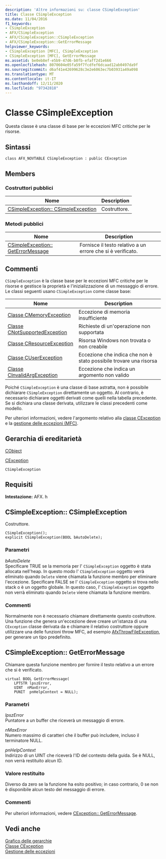 ```yaml
---
description: 'Altre informazioni su: classe CSimpleException'
title: Classe CSimpleException
ms.date: 11/04/2016
f1_keywords:
- CSimpleException
- AFX/CSimpleException
- AFX/CSimpleException::CSimpleException
- AFX/CSimpleException::GetErrorMessage
helpviewer_keywords:
- CSimpleException [MFC], CSimpleException
- CSimpleException [MFC], GetErrorMessage
ms.assetid: be0eb8ef-e5b9-47d6-b0fb-efaff2d1e666
ms.openlocfilehash: 8070604e05fa59f7fcdfef6dcaad12ab0497da9f
ms.sourcegitcommit: d6af41e42699628c3e2e6063ec7b03931a49a098
ms.translationtype: MT
ms.contentlocale: it-IT
ms.lasthandoff: 12/11/2020
ms.locfileid: "97342818"
---
```

# <a name="csimpleexception-class"></a>Classe CSimpleException

Questa classe è una classe di base per le eccezioni MFC critiche per le risorse.

## <a name="syntax"></a>Sintassi

```
class AFX_NOVTABLE CSimpleException : public CException
```

## <a name="members"></a>Members

### <a name="public-constructors"></a>Costruttori pubblici

|Nome|Description|
|----------|-----------------|
|[CSimpleException:: CSimpleException](#csimpleexception)|Costruttore.|

### <a name="public-methods"></a>Metodi pubblici

|Nome|Description|
|----------|-----------------|
|[CSimpleException:: GetErrorMessage](#geterrormessage)|Fornisce il testo relativo a un errore che si è verificato.|

## <a name="remarks"></a>Commenti

`CSimpleException` è la classe base per le eccezioni MFC critiche per le risorse e gestisce la proprietà e l'inizializzazione di un messaggio di errore. Le classi seguenti usano `CSimpleException` come classe base:

|Nome|Description|
|-|-|
|[Classe CMemoryException](../../mfc/reference/cmemoryexception-class.md)|Eccezione di memoria insufficiente|
|[Classe CNotSupportedException](../../mfc/reference/cnotsupportedexception-class.md)|Richieste di un'operazione non supportata|
|[Classe CResourceException](../../mfc/reference/cresourceexception-class.md)|Risorsa Windows non trovata o non creabile|
|[Classe CUserException](../../mfc/reference/cuserexception-class.md)|Eccezione che indica che non è stato possibile trovare una risorsa|
|[Classe CInvalidArgException](../../mfc/reference/cinvalidargexception-class.md)|Eccezione che indica un argomento non valido|

Poiché `CSimpleException` è una classe di base astratta, non è possibile dichiarare `CSimpleException` direttamente un oggetto. Al contrario, è necessario dichiarare oggetti derivati come quelli nella tabella precedente. Se si dichiara una classe derivata, utilizzare le classi precedenti come modello.

Per ulteriori informazioni, vedere l'argomento relativo alla [classe CException](../../mfc/reference/cexception-class.md) e la [gestione delle eccezioni (MFC)](../../mfc/exception-handling-in-mfc.md).

## <a name="inheritance-hierarchy"></a>Gerarchia di ereditarietà

[CObject](../../mfc/reference/cobject-class.md)

[CException](../../mfc/reference/cexception-class.md)

`CSimpleException`

## <a name="requirements"></a>Requisiti

**Intestazione:** AFX. h

## <a name="csimpleexceptioncsimpleexception"></a><a name="csimpleexception"></a> CSimpleException:: CSimpleException

Costruttore.

```
CSimpleException();
explicit CSimpleException(BOOL bAutoDelete);
```

### <a name="parameters"></a>Parametri

*bAutoDelete*<br/>
Specificare TRUE se la memoria per l' `CSimpleException` oggetto è stata allocata nell'heap. In questo modo l' `CSimpleException` oggetto verrà eliminato quando `Delete` viene chiamata la funzione membro per eliminare l'eccezione. Specificare FALSE se l' `CSimpleException` oggetto si trova nello stack o è un oggetto globale. In questo caso, l' `CSimpleException` oggetto non verrà eliminato quando `Delete` viene chiamata la funzione membro.

### <a name="remarks"></a>Commenti

Normalmente non è necessario chiamare direttamente questo costruttore. Una funzione che genera un'eccezione deve creare un'istanza di una `CException` classe derivata da e chiamare il relativo costruttore oppure utilizzare una delle funzioni throw MFC, ad esempio [AfxThrowFileException](exception-processing.md#afxthrowfileexception), per generare un tipo predefinito.

## <a name="csimpleexceptiongeterrormessage"></a><a name="geterrormessage"></a> CSimpleException:: GetErrorMessage

Chiamare questa funzione membro per fornire il testo relativo a un errore che si è verificato.

```
virtual BOOL GetErrorMessage(
    LPTSTR lpszError,
    UINT  nMaxError,
    PUNIT  pnHelpContext = NULL);
```

### <a name="parameters"></a>Parametri

*lpszError*<br/>
Puntatore a un buffer che riceverà un messaggio di errore.

*nMaxError*<br/>
Numero massimo di caratteri che il buffer può includere, incluso il terminatore NULL.

*pnHelpContext*<br/>
Indirizzo di un UINT che riceverà l'ID del contesto della guida. Se è NULL, non verrà restituito alcun ID.

### <a name="return-value"></a>Valore restituito

Diverso da zero se la funzione ha esito positivo; in caso contrario, 0 se non è disponibile alcun testo del messaggio di errore.

### <a name="remarks"></a>Commenti

Per ulteriori informazioni, vedere [CException:: GetErrorMessage](../../mfc/reference/cfileexception-class.md#geterrormessage).

## <a name="see-also"></a>Vedi anche

[Grafico delle gerarchie](../../mfc/hierarchy-chart.md)<br/>
[Classe CException](../../mfc/reference/cexception-class.md)<br/>
[Gestione delle eccezioni](../../mfc/exception-handling-in-mfc.md)
